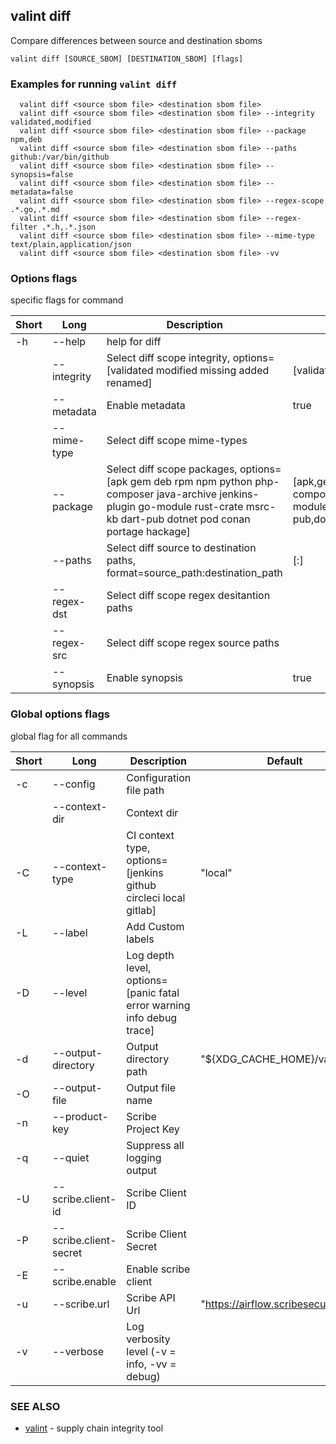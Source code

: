 ## valint diff

Compare differences between source and destination sboms

```
valint diff [SOURCE_SBOM] [DESTINATION_SBOM] [flags]
```

### Examples for running `valint diff`

```
  valint diff <source sbom file> <destination sbom file>
  valint diff <source sbom file> <destination sbom file> --integrity validated,modified
  valint diff <source sbom file> <destination sbom file> --package npm,deb
  valint diff <source sbom file> <destination sbom file> --paths github:/var/bin/github
  valint diff <source sbom file> <destination sbom file> --synopsis=false
  valint diff <source sbom file> <destination sbom file> --metadata=false
  valint diff <source sbom file> <destination sbom file> --regex-scope .*.go,.*.md
  valint diff <source sbom file> <destination sbom file> --regex-filter .*.h,.*.json
  valint diff <source sbom file> <destination sbom file> --mime-type text/plain,application/json
  valint diff <source sbom file> <destination sbom file> -vv

```

### Options flags 
specific flags for command

| Short | Long | Description | Default |
| --- | --- | --- | --- |
| -h | --help | help for diff | |
| | --integrity | Select diff scope integrity, options=[validated modified missing added renamed] | [validated,modified,missing,added,renamed] |
| | --metadata | Enable metadata | true |
| | --mime-type | Select diff scope mime-types | |
| | --package | Select diff scope packages, options=[apk gem deb rpm npm python php-composer java-archive jenkins-plugin go-module rust-crate msrc-kb dart-pub dotnet pod conan portage hackage] | [apk,gem,deb,rpm,npm,python,php-composer,java-archive,jenkins-plugin,go-module,rust-crate,msrc-kb,dart-pub,dotnet,pod,conan,portage,hackage] |
| | --paths | Select diff source to destination paths, format=source_path:destination_path | [:] |
| | --regex-dst | Select diff scope regex desitantion paths | |
| | --regex-src | Select diff scope regex source paths | |
| | --synopsis | Enable synopsis | true |


### Global options flags
global flag for all commands


| Short | Long | Description | Default |
| --- | --- | --- | --- |
| -c | --config | Configuration file path | |
| | --context-dir | Context dir | |
| -C | --context-type | CI context type, options=[jenkins github circleci local gitlab] | "local" |
| -L | --label | Add Custom labels | |
| -D | --level | Log depth level, options=[panic fatal error warning info debug trace] | |
| -d | --output-directory | Output directory path | "$\{XDG_CACHE_HOME\}/valint" |
| -O | --output-file | Output file name | |
| -n | --product-key | Scribe Project Key | |
| -q | --quiet | Suppress all logging output | |
| -U | --scribe.client-id | Scribe Client ID | |
| -P | --scribe.client-secret | Scribe Client Secret | |
| -E | --scribe.enable | Enable scribe client | |
| -u | --scribe.url | Scribe API Url | "https://airflow.scribesecurity.com" |
| -v | --verbose | Log verbosity level (-v = info, -vv = debug) | |


### SEE ALSO

* [valint](valint.md)	 - supply chain integrity tool
